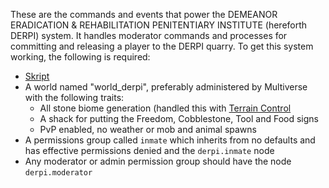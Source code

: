 These are the commands and events that power the DEMEANOR ERADICATION & REHABILITATION PENITENTIARY INSTITUTE (hereforth DERPI) system. It handles moderator commands and processes for committing and releasing a player to the DERPI quarry. To get this system working, the following is required:

* [Skript](http://njol.ch/projects/skript/)
* A world named "world_derpi", preferably administered by Multiverse with the following traits:
  * All stone biome generation (handled this with [Terrain Control](http://dev.bukkit.org/bukkit-plugins/terrain-control/)
  * A shack for putting the Freedom, Cobblestone, Tool and Food signs
  * PvP enabled, no weather or mob and animal spawns
* A permissions group called `inmate` which inherits from no defaults and has effective permissions denied and the `derpi.inmate` node
* Any moderator or admin permission group should have the node `derpi.moderator`

